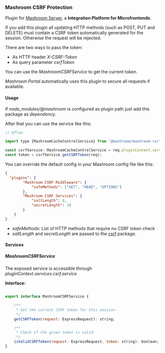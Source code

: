 
### Mashroom CSRF Protection

Plugin for [Mashroom Server](https://www.mashroom-server.com), a **Integration Platform for Microfrontends**. 

If you add this plugin all updating HTTP methods (such as POST, PUT and DELETE) 
must contain a CSRF token automatically generated for the session. Otherwise the request will be rejected.

There are two ways to pass the token:

* As HTTP header _X-CSRF-Token_
* As query parameter _csrfToken_ 

You can use the _MashroomCSRFService_ to get the current token.

_Mashroom Portal_ automatically uses this plugin to secure all requests if available.

#### Usage

If _node_modules/@mashroom_ is configured as plugin path just add this package as _dependency_.

After that you can use the service like this:

```js
// @flow

import type {MashroomCacheControlService} from '@mashroom/mashroom-csrf-protection/type-definitions';

const csrfService: MashroomCacheControlService = req.pluginContext.services.csrf.service;
const token = csrfService.getCSRFToken(req);
```

You can override the default config in your Mashroom config file like this:

```json
{
  "plugins": {
        "Mashroom CSRF Middleware": {
            "safeMethods": ["GET", "HEAD", "OPTIONS"]
        },
        "Mashroom CSRF Services": {
            "saltLength": 8,
            "secretLength": 18
        }
    }
}
```

 * _safeMethods_: List of HTTP methods that require no CSRF token check
 * _saltLength_ and _secretLength_ are passed to the [csrf](https://www.npmjs.com/package/csrf) package.

#### Services

##### MashroomCSRFService

The exposed service is accessible through _pluginContext.services.csrf.service_

**Interface:**

```js

export interface MashroomCSRFService {

    /**
     * Get the current CSRF token for this session
     */
    getCSRFToken(request: ExpressRequest): string;

    /**
     * Check if the given token is valid
     */
    isValidCSRFToken(request: ExpressRequest, token: string): boolean;
}

```

